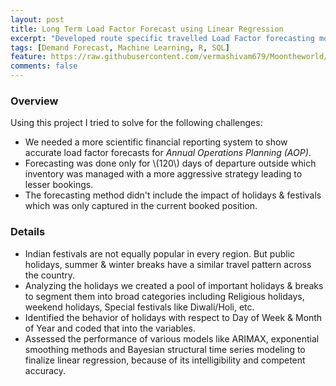 ```yaml
---
layout: post
title: Long Term Load Factor Forecast using Linear Regression
excerpt: "Developed route specific travelled Load Factor forecasting models for future 365 days of departure."
tags: [Demand Forecast, Machine Learning, R, SQL]
feature: https://raw.githubusercontent.com/vermashivam679/Moontheworld/master/assets/img/time_series.png
comments: false
---
```



### Overview  
Using this project I tried to solve for the following challenges:  
- We needed a more scientific financial reporting system to show accurate load factor forecasts for *Annual Operations Planning (AOP)*.  
- Forecasting was done only for \\(120\\) days of departure outside which inventory was managed with a more aggressive strategy leading to lesser bookings.  
- The forecasting method didn't include the impact of holidays & festivals which was only captured in the current booked position.  

### Details  
- Indian festivals are not equally popular in every region. But public holidays, summer & winter breaks have a similar travel pattern across the country.  
- Analyzing the holidays we created a pool of important holidays & breaks to segment them into broad categories including Religious holidays, weekend holidays, Special festivals like Diwali/Holi, etc.  
- Identified the behavior of holidays with respect to Day of Week & Month of Year and coded that into the variables.  
- Assessed the performance of various models like ARIMAX, exponential smoothing methods and Bayesian structural time series modeling to finalize linear regression, because of its intelligibility and competent accuracy.  








